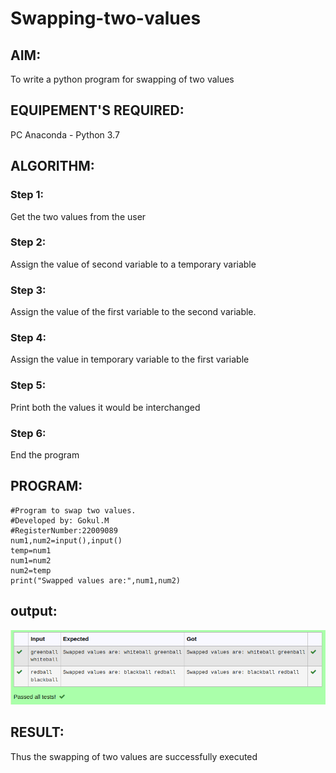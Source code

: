 # Swapping-two-values
## AIM:
To write a python program for swapping of two values
## EQUIPEMENT'S REQUIRED: 
PC
Anaconda - Python 3.7
## ALGORITHM: 
### Step 1:
Get the two values from the user
### Step 2: 
Assign the value of second variable to a temporary variable 
### Step 3: 
Assign the value of the first variable to the second variable.
### Step 4:  
Assign the value in temporary variable to the first variable
### Step 5: 
Print both the values it would be interchanged
### Step 6: 
End the program
## PROGRAM:
```
#Program to swap two values.
#Developed by: Gokul.M
#RegisterNumber:22009089
num1,num2=input(),input()
temp=num1
num1=num2
num2=temp
print("Swapped values are:",num1,num2)
```
## output:
![output](./swapping.png)



## RESULT:
Thus the swapping of two values are successfully executed



